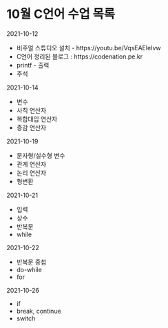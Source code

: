 # 10월 C언어 수업 목록
<p>2021-10-12</p>
<ul>
	<li>비주얼 스튜디오 설치 - https://youtu.be/VqsEAEleIvw</li>
	<li>C언어 정리된 블로그 : https://codenation.pe.kr</li>
	<li>printf - 출력</li>
	<li>주석</li>
</ul>
<p>2021-10-14</p>
<ul>
	<li>변수</li>
	<li>사칙 연산자</li>
	<li>복합대입 연산자</li>
	<li>증감 연산자</li>
</ul>
<p>2021-10-19</p>
<ul>
	<li>문자형/실수형 변수</li>
	<li>관계 연산자</li>
	<li>논리 연산자</li>
	<li>형변환</li>
</ul>
<p>2021-10-21</p>
<ul>
	<li>입력</li>
	<li>상수</li>
	<li>반복문</li>
	<li>while</li>
</ul>
<p>2021-10-22</p>
<ul>
	<li>반복문 중첩</li>
	<li>do-while</li>
	<li>for</li>
</ul>
<p>2021-10-26</p>
<ul>
	<li>if</li>
	<li>break, continue</li>
	<li>switch</li>
</ul>

